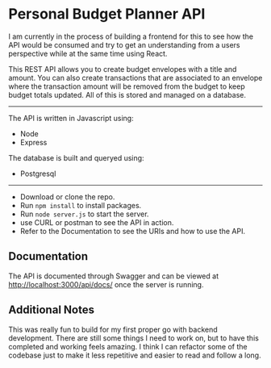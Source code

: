 # Personal Budget Planner API

I am currently in the process of building a frontend for this to see how the API would be consumed and try to get an understanding from a users perspective while at the same time using React.


This REST API allows you to create budget envelopes with a title and amount. You can also create transactions that are associated to an envelope where the transaction amount will be removed from the budget to keep budget totals updated. All of this is stored and managed on a database.

---

The API is written in Javascript using:
- Node
- Express

The database is built and queryed using:
- Postgresql

---

- Download or clone the repo.
- Run `npm install` to install packages.
- Run `node server.js` to start the server.
- use CURL or postman to see the API in action.
- Refer to the Documentation to see the URIs and how to use the API.

## Documentation

The API is documented through Swagger and can be viewed at [http://localhost:3000/api/docs/](http://localhost:3000/api/docs/) once the server is running.

## Additional Notes

This was really fun to build for my first proper go with backend development. There are still some things I need to work on, but to have this completed and working feels amazing. I think I can refactor some of the codebase just to make it less repetitive and easier to read and follow a long.